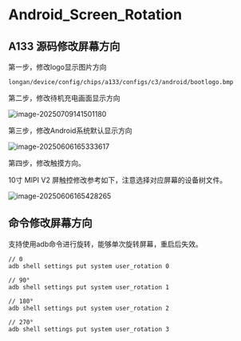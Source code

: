 # Android_Screen_Rotation



## A133 源码修改屏幕方向

第一步，修改logo显示图片方向

```
longan/device/config/chips/a133/configs/c3/android/bootlogo.bmp
```

第二步，修改待机充电画面显示方向

![image-20250709141501180](http://tanzhtanzh.oss-cn-shenzhen.aliyuncs.com/img/image-20250709141501180.png)

第三步，修改Android系统默认显示方向

![image-20250606165333617](http://tanzhtanzh.oss-cn-shenzhen.aliyuncs.com/img/image-20250606165333617.png)

第四步，修改触摸方向。

10寸 MIPI V2 屏触控修改参考如下，注意选择对应屏幕的设备树文件。

![image-20250606165428265](http://tanzhtanzh.oss-cn-shenzhen.aliyuncs.com/img/image-20250606165428265.png)



## 命令修改屏幕方向

支持使用adb命令进行旋转，能够单次旋转屏幕，重启后失效。

```
// 0
adb shell settings put system user_rotation 0

// 90°
adb shell settings put system user_rotation 1

// 180°
adb shell settings put system user_rotation 2

// 270°
adb shell settings put system user_rotation 3
```

